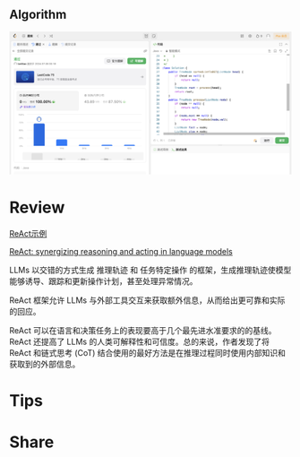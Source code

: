 ## Algorithm

![ianxiao-2024-07-08-lc.png](../../../images/temp/ianxiao-2024-07-08-lc.png)

# Review

[ReAct示例](https://github.com/dair-ai/Prompt-Engineering-Guide/blob/main/notebooks/react.ipynb)

[ReAct: synergizing reasoning and acting in language models](https://arxiv.org/pdf/2210.03629)

LLMs 以交错的方式生成 推理轨迹 和 任务特定操作 的框架，生成推理轨迹使模型能够诱导、跟踪和更新操作计划，甚至处理异常情况。

ReAct 框架允许 LLMs 与外部工具交互来获取额外信息，从而给出更可靠和实际的回应。

ReAct 可以在语言和决策任务上的表现要高于几个最先进水准要求的的基线。ReAct 还提高了 LLMs 的人类可解释性和可信度。总的来说，作者发现了将 ReAct 和链式思考 (CoT) 结合使用的最好方法是在推理过程同时使用内部知识和获取到的外部信息。

# Tips


# Share
